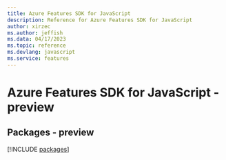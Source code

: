 ```yaml
---
title: Azure Features SDK for JavaScript
description: Reference for Azure Features SDK for JavaScript
author: xirzec
ms.author: jeffish
ms.data: 04/17/2023
ms.topic: reference
ms.devlang: javascript
ms.service: features
---
```

# Azure Features SDK for JavaScript - preview
## Packages - preview
[!INCLUDE [packages](features-index.md)]